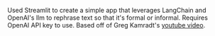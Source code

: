 Used Streamlit to create a simple app that leverages LangChain and OpenAI's llm to rephrase text so that it's formal or informal. Requires OpenAI API key to use. Based off of Greg Kamradt's [youtube video](https://www.youtube.com/watch?v=U_eV8wfMkXU&list=PLqZXAkvF1bPNQER9mLmDbntNfSpzdDIU5&index=13&ab_channel=GregKamradt%28DataIndy%29).